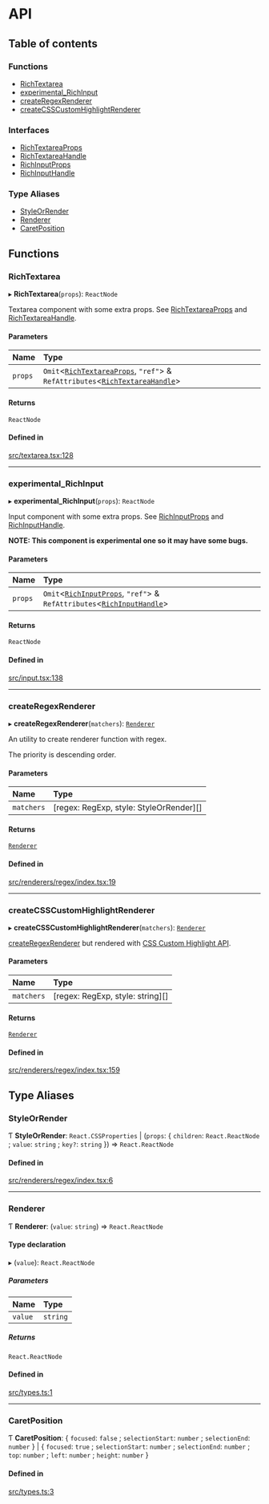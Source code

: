 # API

## Table of contents

### Functions

- [RichTextarea](API.md#richtextarea)
- [experimental\_RichInput](API.md#experimental_richinput)
- [createRegexRenderer](API.md#createregexrenderer)
- [createCSSCustomHighlightRenderer](API.md#createcsscustomhighlightrenderer)

### Interfaces

- [RichTextareaProps](interfaces/RichTextareaProps.md)
- [RichTextareaHandle](interfaces/RichTextareaHandle.md)
- [RichInputProps](interfaces/RichInputProps.md)
- [RichInputHandle](interfaces/RichInputHandle.md)

### Type Aliases

- [StyleOrRender](API.md#styleorrender)
- [Renderer](API.md#renderer)
- [CaretPosition](API.md#caretposition)

## Functions

### RichTextarea

▸ **RichTextarea**(`props`): `ReactNode`

Textarea component with some extra props. See [RichTextareaProps](interfaces/RichTextareaProps.md) and [RichTextareaHandle](interfaces/RichTextareaHandle.md).

#### Parameters

| Name | Type |
| :------ | :------ |
| `props` | `Omit`<[`RichTextareaProps`](interfaces/RichTextareaProps.md), ``"ref"``\> & `RefAttributes`<[`RichTextareaHandle`](interfaces/RichTextareaHandle.md)\> |

#### Returns

`ReactNode`

#### Defined in

[src/textarea.tsx:128](https://github.com/inokawa/rich-textarea/blob/cf673fcee2721486efeabd299f561e218415000b/src/textarea.tsx#L128)

___

### experimental\_RichInput

▸ **experimental_RichInput**(`props`): `ReactNode`

Input component with some extra props. See [RichInputProps](interfaces/RichInputProps.md) and [RichInputHandle](interfaces/RichInputHandle.md).

**NOTE: This component is experimental one so it may have some bugs.**

#### Parameters

| Name | Type |
| :------ | :------ |
| `props` | `Omit`<[`RichInputProps`](interfaces/RichInputProps.md), ``"ref"``\> & `RefAttributes`<[`RichInputHandle`](interfaces/RichInputHandle.md)\> |

#### Returns

`ReactNode`

#### Defined in

[src/input.tsx:138](https://github.com/inokawa/rich-textarea/blob/cf673fcee2721486efeabd299f561e218415000b/src/input.tsx#L138)

___

### createRegexRenderer

▸ **createRegexRenderer**(`matchers`): [`Renderer`](API.md#renderer)

An utility to create renderer function with regex.

The priority is descending order.

#### Parameters

| Name | Type |
| :------ | :------ |
| `matchers` | [regex: RegExp, style: StyleOrRender][] |

#### Returns

[`Renderer`](API.md#renderer)

#### Defined in

[src/renderers/regex/index.tsx:19](https://github.com/inokawa/rich-textarea/blob/cf673fcee2721486efeabd299f561e218415000b/src/renderers/regex/index.tsx#L19)

___

### createCSSCustomHighlightRenderer

▸ **createCSSCustomHighlightRenderer**(`matchers`): [`Renderer`](API.md#renderer)

[createRegexRenderer](API.md#createregexrenderer) but rendered with [CSS Custom Highlight API](https://developer.mozilla.org/en-US/docs/Web/API/CSS_Custom_Highlight_API).

#### Parameters

| Name | Type |
| :------ | :------ |
| `matchers` | [regex: RegExp, style: string][] |

#### Returns

[`Renderer`](API.md#renderer)

#### Defined in

[src/renderers/regex/index.tsx:159](https://github.com/inokawa/rich-textarea/blob/cf673fcee2721486efeabd299f561e218415000b/src/renderers/regex/index.tsx#L159)

## Type Aliases

### StyleOrRender

Ƭ **StyleOrRender**: `React.CSSProperties` \| (`props`: { `children`: `React.ReactNode` ; `value`: `string` ; `key?`: `string`  }) => `React.ReactNode`

#### Defined in

[src/renderers/regex/index.tsx:6](https://github.com/inokawa/rich-textarea/blob/cf673fcee2721486efeabd299f561e218415000b/src/renderers/regex/index.tsx#L6)

___

### Renderer

Ƭ **Renderer**: (`value`: `string`) => `React.ReactNode`

#### Type declaration

▸ (`value`): `React.ReactNode`

##### Parameters

| Name | Type |
| :------ | :------ |
| `value` | `string` |

##### Returns

`React.ReactNode`

#### Defined in

[src/types.ts:1](https://github.com/inokawa/rich-textarea/blob/cf673fcee2721486efeabd299f561e218415000b/src/types.ts#L1)

___

### CaretPosition

Ƭ **CaretPosition**: { `focused`: ``false`` ; `selectionStart`: `number` ; `selectionEnd`: `number`  } \| { `focused`: ``true`` ; `selectionStart`: `number` ; `selectionEnd`: `number` ; `top`: `number` ; `left`: `number` ; `height`: `number`  }

#### Defined in

[src/types.ts:3](https://github.com/inokawa/rich-textarea/blob/cf673fcee2721486efeabd299f561e218415000b/src/types.ts#L3)
